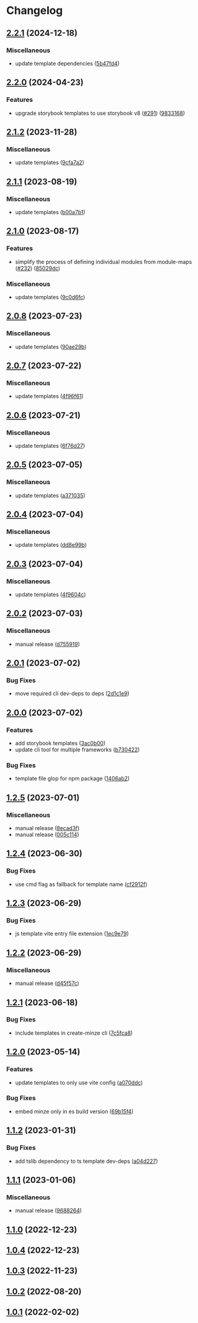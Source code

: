 # Changelog

## [2.2.1](https://github.com/sergejcodes/minze/compare/create-minze-v2.2.0...create-minze-v2.2.1) (2024-12-18)


### Miscellaneous

* update template dependencies ([5b47fd4](https://github.com/sergejcodes/minze/commit/5b47fd409331b5bd9e25299a367d43809a26308e))

## [2.2.0](https://github.com/sergejcodes/minze/compare/create-minze-v2.1.2...create-minze-v2.2.0) (2024-04-23)


### Features

* upgrade storybook templates to use storybook v8 ([#291](https://github.com/sergejcodes/minze/issues/291)) ([9833168](https://github.com/sergejcodes/minze/commit/98331680e08db8ba8f4f3a7a02a45d43e3b6e4fc))

## [2.1.2](https://github.com/sergejcodes/minze/compare/create-minze-v2.1.1...create-minze-v2.1.2) (2023-11-28)


### Miscellaneous

* update templates ([9cfa7a2](https://github.com/sergejcodes/minze/commit/9cfa7a2deeba2e85a6a4d06c0d225fe384fe7361))

## [2.1.1](https://github.com/sergejcodes/minze/compare/create-minze-v2.1.0...create-minze-v2.1.1) (2023-08-19)


### Miscellaneous

* update templates ([b00a7b1](https://github.com/sergejcodes/minze/commit/b00a7b115b2080b6fb86be8ac02e2a248064fed0))

## [2.1.0](https://github.com/sergejcodes/minze/compare/create-minze-v2.0.8...create-minze-v2.1.0) (2023-08-17)


### Features

* simplify the process of defining individual modules from module-maps ([#232](https://github.com/sergejcodes/minze/issues/232)) ([85029dc](https://github.com/sergejcodes/minze/commit/85029dc568a287e3167a8db4674d80aef4749571))


### Miscellaneous

* update templates ([9c0d6fc](https://github.com/sergejcodes/minze/commit/9c0d6fcdfb28418f831a49fd890e010282cc404b))

## [2.0.8](https://github.com/sergejcodes/minze/compare/create-minze-v2.0.7...create-minze-v2.0.8) (2023-07-23)


### Miscellaneous

* update templates ([90ae29b](https://github.com/sergejcodes/minze/commit/90ae29b6702c99b488214635be4aa53cda682d48))

## [2.0.7](https://github.com/sergejcodes/minze/compare/create-minze-v2.0.6...create-minze-v2.0.7) (2023-07-22)


### Miscellaneous

* update templates ([4f96f61](https://github.com/sergejcodes/minze/commit/4f96f61cf375ae49440be047be77a2d042228da4))

## [2.0.6](https://github.com/sergejcodes/minze/compare/create-minze-v2.0.5...create-minze-v2.0.6) (2023-07-21)


### Miscellaneous

* update templates ([6f76d27](https://github.com/sergejcodes/minze/commit/6f76d27934116dafa930c50e53e5f64ad4be0623))

## [2.0.5](https://github.com/sergejcodes/minze/compare/create-minze-v2.0.4...create-minze-v2.0.5) (2023-07-05)


### Miscellaneous

* update templates ([a371035](https://github.com/sergejcodes/minze/commit/a371035b631928e4ff90951a9b2aa1367b091242))

## [2.0.4](https://github.com/sergejcodes/minze/compare/create-minze-v2.0.3...create-minze-v2.0.4) (2023-07-04)


### Miscellaneous

* update templates ([dd8e99b](https://github.com/sergejcodes/minze/commit/dd8e99b54da93cff642bf9baa390c4f10608388d))

## [2.0.3](https://github.com/sergejcodes/minze/compare/create-minze-v2.0.2...create-minze-v2.0.3) (2023-07-04)


### Miscellaneous

* update templates ([4f9604c](https://github.com/sergejcodes/minze/commit/4f9604c92cb964f503adb0222efd1a6aa14b7703))

## [2.0.2](https://github.com/sergejcodes/minze/compare/create-minze-v2.0.1...create-minze-v2.0.2) (2023-07-03)


### Miscellaneous

* manual release ([d755919](https://github.com/sergejcodes/minze/commit/d7559195942cd9addc16e89379e954d86a1c4c84))

## [2.0.1](https://github.com/sergejcodes/minze/compare/create-minze-v2.0.0...create-minze-v2.0.1) (2023-07-02)


### Bug Fixes

* move required cli dev-deps to deps ([2d1c1e9](https://github.com/sergejcodes/minze/commit/2d1c1e9e49b1c1a206d573c0c5391785990dc8a6))

## [2.0.0](https://github.com/sergejcodes/minze/compare/create-minze-v1.2.5...create-minze-v2.0.0) (2023-07-02)


### Features

* add storybook templates ([3ac0b00](https://github.com/sergejcodes/minze/commit/3ac0b00b79a227965cfaf849fa8a08d78b308e4b))
* update cli tool for multiple frameworks ([b730422](https://github.com/sergejcodes/minze/commit/b73042254365359c63b7830f9cc1a03ec0ea32b9))


### Bug Fixes

* template file glop for npm package ([1406ab2](https://github.com/sergejcodes/minze/commit/1406ab2bc4d5226f599043985406bdd634d616ed))

## [1.2.5](https://github.com/sergejcodes/minze/compare/create-minze-v1.2.4...create-minze-v1.2.5) (2023-07-01)


### Miscellaneous

* manual release ([8ecad3f](https://github.com/sergejcodes/minze/commit/8ecad3f6c6e1a9062353f986f80946116c419e65))
* manual release ([005c114](https://github.com/sergejcodes/minze/commit/005c114425f6f6cca1e15ef2616d85f0a21ada33))

## [1.2.4](https://github.com/sergejcodes/minze/compare/create-minze-v1.2.3...create-minze-v1.2.4) (2023-06-30)


### Bug Fixes

* use cmd flag as fallback for template name ([cf2912f](https://github.com/sergejcodes/minze/commit/cf2912f5b8753248dc0d568b06394b38e56edd72))

## [1.2.3](https://github.com/sergejcodes/minze/compare/create-minze-v1.2.2...create-minze-v1.2.3) (2023-06-29)


### Bug Fixes

* js template vite entry file extension ([1ec9e79](https://github.com/sergejcodes/minze/commit/1ec9e79b4d43eb51a0a9873d4e94f31851b1bd61))

## [1.2.2](https://github.com/sergejcodes/minze/compare/create-minze-v1.2.1...create-minze-v1.2.2) (2023-06-29)


### Miscellaneous

* manual release ([d45f57c](https://github.com/sergejcodes/minze/commit/d45f57c94a88f29f18ac49f7085cffab6170dd5e))

## [1.2.1](https://github.com/sergejcodes/minze/compare/create-minze-v1.2.0...create-minze-v1.2.1) (2023-06-18)


### Bug Fixes

* include templates in create-minze cli ([7c5fca8](https://github.com/sergejcodes/minze/commit/7c5fca8d00a747a734557b61d3b390c4f7b3cec9))

## [1.2.0](https://github.com/sergejcodes/minze/compare/create-minze-v1.1.2...create-minze-v1.2.0) (2023-05-14)


### Features

* update templates to only use vite config ([a070ddc](https://github.com/sergejcodes/minze/commit/a070ddc032afb8a187aabbb8811ea3ca98df6dc0))


### Bug Fixes

* embed minze only in es build version ([69b15f4](https://github.com/sergejcodes/minze/commit/69b15f48f284aced5f9fa6021d26a0f983a0fa38))

## [1.1.2](https://github.com/sergejcodes/minze/compare/create-minze-v1.1.1...create-minze-v1.1.2) (2023-01-31)


### Bug Fixes

* add tslib dependency to ts template dev-deps ([a04d227](https://github.com/sergejcodes/minze/commit/a04d22706263dd0afbe2a32f85a5309c30099648))

## [1.1.1](https://github.com/sergejcodes/minze/compare/create-minze-v1.1.0...create-minze-v1.1.1) (2023-01-06)


### Miscellaneous

* manual release ([9688264](https://github.com/sergejcodes/minze/commit/9688264145847462639a1d8fc3017e35cfbc7288))

## [1.1.0](https://github.com/sergejcodes/minze/compare/create-minze@1.0.4...create-minze-v1.1.0) (2022-12-23)

## [1.0.4](https://github.com/sergejcodes/minze/compare/create-minze@1.0.3...create-minze@1.0.4) (2022-12-23)

## [1.0.3](https://github.com/sergejcodes/minze/compare/create-minze@1.0.2...create-minze@1.0.3) (2022-11-23)

## [1.0.2](https://github.com/sergejcodes/minze/compare/create-minze@1.0.1...create-minze@1.0.2) (2022-08-20)

## [1.0.1](https://github.com/sergejcodes/minze/compare/create-minze@1.0.0...create-minze@1.0.1) (2022-02-02)
